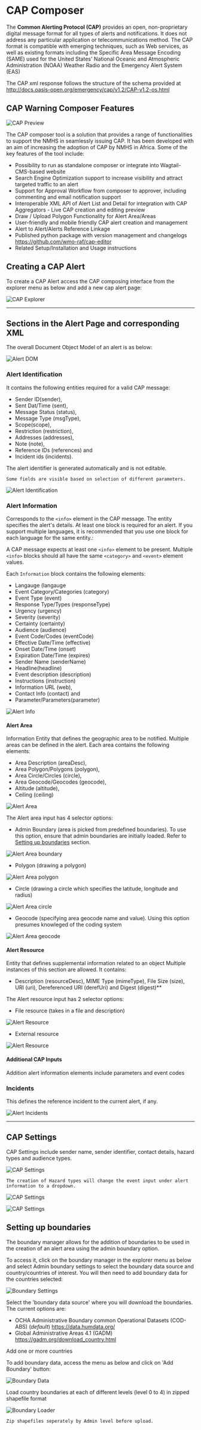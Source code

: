 # CAP Composer

The **Common Alerting Protocol (CAP)** provides an open, non-proprietary digital message format for all types of alerts
and notifications. It does not address any particular application or telecommunications method. The CAP format is
compatible with emerging techniques, such as Web services, as well as existing formats including the Specific Area
Message Encoding (SAME) used for the United States' National Oceanic and Atmospheric Administration (NOAA) Weather Radio
and the Emergency Alert System (EAS)

The CAP xml response follows the structure of the schema provided at
http://docs.oasis-open.org/emergency/cap/v1.2/CAP-v1.2-os.html

## CAP Warning Composer Features

![CAP Preview](../_static/images/cap/cap_preview.png "CAP Preview")

The CAP composer tool is a solution that provides a range of functionalities to support the NMHS in seamlessly issuing
CAP. It has been developed with an aim of increasing the adoption of CAP by NMHS in Africa. Some of the key features of
the tool include:

- Possibility to run as standalone composer or integrate into Wagtail-CMS-based website
- Search Engine Optimization support to increase visibility and attract targeted traffic to an alert
- Support for Approval Workflow from composer to approver, including commenting and email notification support
- Interoperable XML API of Alert List and Detail for integration with CAP Aggregators - Live CAP creation and editing
  preview
- Draw / Upload Polygon Functionality for Alert Area/Areas
- User-friendly and mobile friendly CAP alert creation and management
- Alert to Alert/Alerts Reference Linkage
- Published python package with version management and changelogs https://github.com/wmo-raf/cap-editor
- Related Setup/Installation and Usage instructions

## Creating a CAP Alert

To create a CAP Alert access the CAP composing interface from the explorer menu as below and add a new cap alert page:

![CAP Explorer](../_static/images/cap/cap_explorer.png "CAP Explorer")

------------------------------------------------------------------------

## Sections in the Alert Page and corresponding XML

The overall Document Object Model of an alert is as below:

![Alert DOM](../_static/images/cap/dom.jpg "CAP Document Object Model")

### Alert Identification

It contains the following entities required for a valid CAP message:

- Sender ID(sender),
- Sent Dat/Time (sent),
- Message Status (status),
- Message Type (msgType),
- Scope(scope),
- Restriction (restriction),
- Addresses (addresses),
- Note (note),
- Reference IDs (references) and
- Incident ids (incidents).

The alert identifier is generated automatically and is not editable.

```{note}
Some fields are visible based on selection of different parameters.
```

![Alert Identification](../_static/images/cap/alert_identification.png "Alert Identification section")

### Alert Information

Corresponds to the `<info>` element in the CAP message. The <info> entity specifies the alert's details. At least
one <info> block is required for an alert. If you support multiple languages, it is recommended that you use one <info>
block for each language for the same <alert> entity.:

A CAP message expects at least one `<info>` element to be present. Multiple `<info>` blocks should all have the
same `<category>` and `<event>` element values.

Each `Information` block contains the following elements:

- Langauge (langauge
- Event Category/Categories (category)
- Event Type (event)
- Response Type/Types (responseType)
- Urgency (urgency)
- Severity (severity)
- Certainty (certainty)
- Audience (audience)
- Event Code/Codes (eventCode)
- Effective Date/Time (effective)
- Onset Date/Time (onset)
- Expiration Date/Time (expires)
- Sender Name (senderName)
- Headline(headline)
- Event description (description)
- Instructions (instruction)
- Information URL (web),
- Contact Info (contact) and
- Parameter/Parameters(parameter)

![Alert Info](../_static/images/cap/alert_info.png "Alert Info")

#### Alert Area

Information Entity that defines the geographic area to be notified. Multiple areas can be defined in the alert. Each
area contains the following elements:

- Area Description (areaDesc),
- Area Polygon/Polygons (polygon),
- Area Circle/Circles (circle),
- Area Geocode/Geocodes (geocode),
- Altitude (altitude),
- Ceiling (ceiling)

![Alert Area](../_static/images/cap/alert_area_options.png "Alert Area section")

The Alert area input has 4 selector options:

- Admin Boundary (area is picked from predefined boundaries). To use this option, ensure that admin boundaries are
  initially loaded. Refer to [Setting up boundaries](#setting-up-boundaries) section.

![Alert Area boundary](../_static/images/cap/alert_area_boundary.png "Alert Area section")

- Polygon (drawing a polygon)

![Alert Area polygon](../_static/images/cap/alert_area_polygon.png "Alert Area section")

- Circle (drawing a circle which specifies the latitude, longitude and radius)

![Alert Area circle](../_static/images/cap/alert_area_circle.png "Alert Area section")

- Geocode (specifying area geocode name and value). Using this option presumes knowleged of the coding system

![Alert Area geocode](../_static/images/cap/alert_area_geocode.png "Alert Area section")

#### Alert Resource

Entity that defines supplemental information related to an <info> object Multiple instances of this section are allowed.
It contains:

- Description (resourceDesc), MIME Type (mimeType), File Size (size), URI (uri), Dereferenced URI (derefUri) and
  Digest (digest)**

The Alert resource input has 2 selector options:

- File resource (takes in a file and description)

![Alert Resource](../_static/images/cap/alert_resource_file.png "Alert Resource section")

- External resource

![Alert Resource](../_static/images/cap/alert_resource_external.png "Alert Resource section")

#### Additional CAP Inputs

Addition alert information elements include parameters and event codes

### Incidents

This defines the reference incident to the current alert, if any.

![Alert Incidents](../_static/images/cap/alert_incidents.png "Alert Incidents section")

---

## CAP Settings

CAP Settings include sender name, sender identifier, contact details, hazard types and audience types.

![CAP Settings](../_static/images/cap/cap_settings.png "CAP Settings")

```{note}
The creation of Hazard types will change the event input under alert information to a dropdown.
```

![CAP Settings](../_static/images/cap/alert_hazard_types.png "CAP Settings")

![CAP Settings](../_static/images/cap/alert_hazard_input.png "CAP Settings")

## Setting up boundaries

The boundary manager allows for the addition of boundaries to be used in the creation of an alert area using the admin
boundary option.

To access it, click on the boundary manager in the explorer menu as below and select Admin boundary settings to select
the boundary data source and country/countries of interest. You will then need to add boundary data for the countries
selected:

![Boundary Settings](../_static/images/cap/boundary_settings_menu.png "Boundary Settings")

Select the 'boundary data source' where you will download the boundaries. The current options are:

- OCHA Administrative Boundary common Operational Datasets (COD-ABS) (*default*) https://data.humdata.org/
- Global Administrative Areas 4.1 (GADM) https://gadm.org/download_country.html

Add one or more countries

To add boundary data, access the menu as below and click on 'Add Boundary' button:

![Boundary Data](../_static/images/cap/add_boundary.png "Boundary Data")

Load country boundaries at each of different levels (level 0 to 4) in zipped shapefile format

![Boundary Loader](../_static/images/cap/boundary_loader.png "Boundary Loader")

```{note}
Zip shapefiles seperately by Admin level before upload. 
```